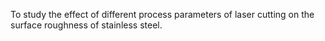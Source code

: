To study the effect of different process parameters of laser cutting on the surface roughness of stainless steel.
